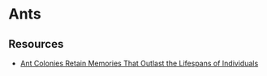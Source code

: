 # Ants

## Resources

- [Ant Colonies Retain Memories That Outlast the Lifespans of Individuals](https://hn.premii.com/#/comments/18667750)